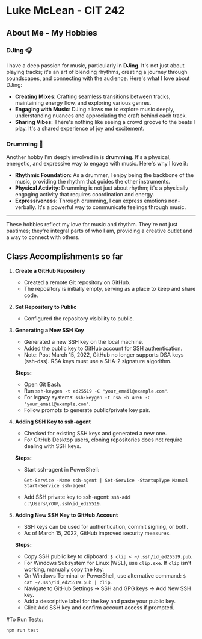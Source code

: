 # Luke McLean - CIT 242

## About Me - My Hobbies

### DJing 🎧

I have a deep passion for music, particularly in **DJing**. It's not just about playing tracks; it's an art of blending rhythms, creating a journey through soundscapes, and connecting with the audience. Here's what I love about DJing:

- **Creating Mixes**: Crafting seamless transitions between tracks, maintaining energy flow, and exploring various genres.
- **Engaging with Music**: DJing allows me to explore music deeply, understanding nuances and appreciating the craft behind each track.
- **Sharing Vibes**: There's nothing like seeing a crowd groove to the beats I play. It's a shared experience of joy and excitement.

### Drumming 🥁

Another hobby I'm deeply involved in is **drumming**. It's a physical, energetic, and expressive way to engage with music. Here's why I love it:

- **Rhythmic Foundation**: As a drummer, I enjoy being the backbone of the music, providing the rhythm that guides the other instruments.
- **Physical Activity**: Drumming is not just about rhythm; it's a physically engaging activity that requires coordination and energy.
- **Expressiveness**: Through drumming, I can express emotions non-verbally. It's a powerful way to communicate feelings through music.

---

These hobbies reflect my love for music and rhythm. They're not just pastimes; they're integral parts of who I am, providing a creative outlet and a way to connect with others.


## Class Accomplishments so far

1. **Create a GitHub Repository**
    - Created a remote Git repository on GitHub.
    - The repository is initially empty, serving as a place to keep and share code.

2. **Set Repository to Public**
    - Configured the repository visibility to public.

3. **Generating a New SSH Key**
    - Generated a new SSH key on the local machine.
    - Added the public key to GitHub account for SSH authentication.
    - Note: Post March 15, 2022, GitHub no longer supports DSA keys (ssh-dss). RSA keys must use a SHA-2 signature algorithm.

    **Steps:**
    - Open Git Bash.
    - Run `ssh-keygen -t ed25519 -C "your_email@example.com"`.
    - For legacy systems: `ssh-keygen -t rsa -b 4096 -C "your_email@example.com"`.
    - Follow prompts to generate public/private key pair.

4. **Adding SSH Key to ssh-agent**
    - Checked for existing SSH keys and generated a new one.
    - For GitHub Desktop users, cloning repositories does not require dealing with SSH keys.

    **Steps:**
    - Start ssh-agent in PowerShell: 
        ```
        Get-Service -Name ssh-agent | Set-Service -StartupType Manual
        Start-Service ssh-agent
        ```
    - Add SSH private key to ssh-agent: `ssh-add c:\Users\YOU\.ssh\id_ed25519`.

5. **Adding New SSH Key to GitHub Account**
    - SSH keys can be used for authentication, commit signing, or both.
    - As of March 15, 2022, GitHub improved security measures.

    **Steps:**
    - Copy SSH public key to clipboard: `$ clip < ~/.ssh/id_ed25519.pub`.
    - For Windows Subsystem for Linux (WSL), use `clip.exe`. If `clip` isn't working, manually copy the key.
    - On Windows Terminal or PowerShell, use alternative command: `$ cat ~/.ssh/id_ed25519.pub | clip`.
    - Navigate to GitHub Settings → SSH and GPG keys → Add New SSH key.
    - Add a descriptive label for the key and paste your public key.
    - Click Add SSH key and confirm account access if prompted.

#To Run Tests:

`npm run test`
